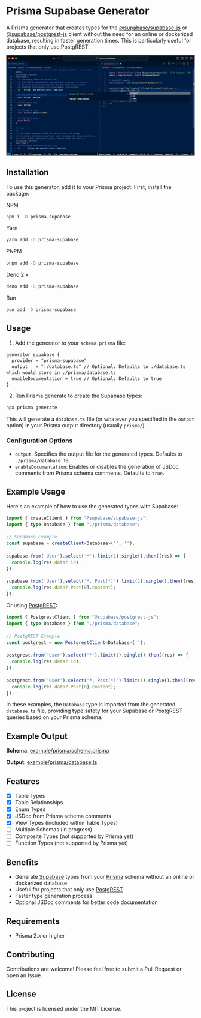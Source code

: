 # Prisma Supabase Generator

A Prisma generator that creates types for the [@supabase/supabase-js](https://github.com/supabase/supabase-js) or [@supabase/postgrest-js](https://github.com/supabase/postgrest-js) client without the need for an online or dockerized database, resulting in faster generation times. This is particularly useful for projects that only use PostgREST.

<!-- Attach Image from Assets -->
![Prisma Supabase Generator](./assets/prisma-supabase-demo-1.gif)

## Installation

To use this generator, add it to your Prisma project. First, install the package:

NPM
```sh
npm i -D prisma-supabase
```

Yarn
```sh
yarn add -D prisma-supabase
```

PNPM
```sh
pnpm add -D prisma-supabase
```

Deno 2.x
```sh
deno add -D prisma-supabase
```

Bun
```sh
bun add -D prisma-supabase
```

## Usage

1. Add the generator to your `schema.prisma` file:

```prisma
generator supabase {
  provider = "prisma-supabase"
  output   = "./database.ts" // Optional: Defaults to ./database.ts which would store in ./prisma/database.ts
  enableDocumentation = true // Optional: Defaults to true
}
```

2. Run Prisma generate to create the Supabase types:

```bash
npx prisma generate
```

This will generate a `database.ts` file (or whatever you specified in the `output` option) in your Prisma output directory (usually `prisma/`).

### Configuration Options

- `output`: Specifies the output file for the generated types. Defaults to `./prisma/database.ts`.
- `enableDocumentation`: Enables or disables the generation of JSDoc comments from Prisma schema comments. Defaults to `true`.

## Example Usage

Here's an example of how to use the generated types with Supabase:

```typescript
import { createClient } from "@supabase/supabase-js";
import { type Database } from "./prisma/database";

// Supabase Example
const supabase = createClient<Database>('', '');

supabase.from('User').select('*').limit(1).single().then((res) => {
  console.log(res.data?.id);
});

supabase.from('User').select('*, Post(*)').limit(1).single().then((res) => {
  console.log(res.data?.Post[0].content);
});

```

Or using [PostgREST](https://postgrest.org/):

```typescript
import { PostgrestClient } from "@supabase/postgrest-js";
import { type Database } from "./prisma/database";

// PostgREST Example
const postgrest = new PostgrestClient<Database>('');

postgrest.from('User').select('*').limit(1).single().then((res) => {
  console.log(res.data?.id);
});

postgrest.from('User').select('*, Post(*)').limit(1).single().then((res) => {
  console.log(res.data?.Post[0].content);
});

```

In these examples, the `Database` type is imported from the generated `database.ts` file, providing type safety for your Supabase or PostgREST queries based on your Prisma schema.

## Example Output
**Schema**: [example/prisma/schema.prisma](./example/prisma/schema.prisma)

**Output**: [example/prisma/database.ts](./example/prisma/database.ts)

## Features

- [x] Table Types
- [x] Table Relationships
- [x] Enum Types
- [x] JSDoc from Prisma schema comments
- [x] View Types (included within Table Types)
- [ ] Multiple Schemas (in progress)
- [ ] Composite Types (not supported by Prisma yet)
- [ ] Function Types (not supported by Prisma yet)

## Benefits

- Generate [Supabase](https://supabase.com/) types from your [Prisma](https://www.prisma.io/) schema without an online or dockerized database
- Useful for projects that only use [PostgREST](https://postgrest.org/)
- Faster type generation process
- Optional JSDoc comments for better code documentation

## Requirements

- Prisma 2.x or higher

## Contributing

Contributions are welcome! Please feel free to submit a Pull Request or open an Issue.

## License

This project is licensed under the MIT License.
